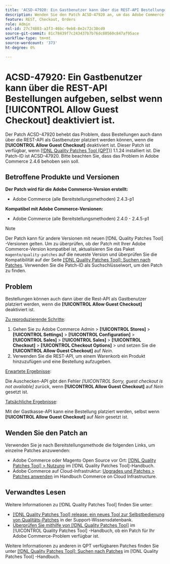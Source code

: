 ```yaml
---
title: 'ACSD-47920: Ein Gastbenutzer kann über die REST-API Bestellungen aufgeben, selbst wenn [!UICONTROL Allow Guest Checkout] deaktiviert ist.'
description: Wenden Sie den Patch ACSD-47920 an, um das Adobe Commerce-Problem zu beheben, bei dem Bestellungen auch dann über die REST-API als Gastbenutzer platziert werden können, wenn die [!UICONTROL Allow Guest Checkout] deaktiviert ist.
feature: REST, Checkout, Orders
role: Admin
exl-id: 27c74803-a3f3-46bc-9eb8-8e2c72c30cd9
source-git-commit: 81c78439f7c243437b7b76dc80560c847af95ace
workflow-type: tm+mt
source-wordcount: '373'
ht-degree: 0%

---
```


# ACSD-47920: Ein Gastbenutzer kann über die REST-API Bestellungen aufgeben, selbst wenn **[!UICONTROL Allow Guest Checkout]** deaktiviert ist.

Der Patch ACSD-47920 behebt das Problem, dass Bestellungen auch dann über die REST-API als Gastbenutzer platziert werden können, wenn die **[!UICONTROL Allow Guest Checkout]** deaktiviert ist. Dieser Patch ist verfügbar, wenn [[!DNL Quality Patches Tool (QPT)]](https://experienceleague.adobe.com/en/docs/commerce-knowledge-base/kb/announcements/commerce-announcements/magento-quality-patches-released-new-tool-to-self-serve-quality-patches) 1.1.24 installiert ist. Die Patch-ID ist ACSD-47920. Bitte beachten Sie, dass das Problem in Adobe Commerce 2.4.6 behoben sein soll.

## Betroffene Produkte und Versionen

**Der Patch wird für die Adobe Commerce-Version erstellt:**

* Adobe Commerce (alle Bereitstellungsmethoden) 2.4.3-p1

**Kompatibel mit Adobe Commerce-Versionen:**

* Adobe Commerce (alle Bereitstellungsmethoden) 2.4.0 - 2.4.5-p1

>[!NOTE]
>
>Der Patch kann für andere Versionen mit neuen [!DNL Quality Patches Tool] -Versionen gelten. Um zu überprüfen, ob der Patch mit Ihrer Adobe Commerce-Version kompatibel ist, aktualisieren Sie das Paket `magento/quality-patches` auf die neueste Version und überprüfen Sie die Kompatibilität auf der Seite [[!DNL Quality Patches Tool]: Suchen nach Patches](https://experienceleague.adobe.com/tools/commerce-quality-patches/index.html). Verwenden Sie die Patch-ID als Suchschlüsselwort, um den Patch zu finden.

## Problem

Bestellungen können auch dann über die Rest-API als Gastbenutzer platziert werden, wenn die **[!UICONTROL Allow Guest Checkout]** deaktiviert ist.

<u>Zu reproduzierende Schritte</u>:

1. Gehen Sie zu Adobe Commerce Admin > **[!UICONTROL Stores]** > **[!UICONTROL Settings]** > **[!UICONTROL Configuration]** > **[!UICONTROL Sales]** > **[!UICONTROL Sales]** > **[!UICONTROL Checkout]** > **[!UICONTROL Checkout Options]** > und setzen Sie die **[!UICONTROL Allow Guest Checkout]** auf _Nein_.
1. Verwenden Sie die REST-API, um einem Warenkorb ein Produkt hinzuzufügen und eine Bestellung aufzugeben.

<u>Erwartete Ergebnisse</u>:

Die Auschecken-API gibt den Fehler *[!UICONTROL Sorry, guest checkout is not available]* zurück, wenn **[!UICONTROL Allow Guest Checkout]** auf _Nein_ gesetzt ist.

<u>Tatsächliche Ergebnisse</u>:

Mit der Gastkasse-API kann eine Bestellung platziert werden, selbst wenn **[!UICONTROL Allow Guest Checkout]** auf _Nein_ gesetzt ist.

## Wenden Sie den Patch an

Verwenden Sie je nach Bereitstellungsmethode die folgenden Links, um einzelne Patches anzuwenden:

* Adobe Commerce oder Magento Open Source vor Ort: [[!DNL Quality Patches Tool] > Nutzung](/help/tools/quality-patches-tool/usage.md) im [!DNL Quality Patches Tool]-Handbuch.
* Adobe Commerce auf Cloud-Infrastruktur: [Upgrades und Patches > Patches anwenden](https://experienceleague.adobe.com/docs/commerce-cloud-service/user-guide/develop/upgrade/apply-patches.html) im Handbuch Commerce on Cloud Infrastructure.

## Verwandtes Lesen

Weitere Informationen zu [!DNL Quality Patches Tool] finden Sie unter:

* [[!DNL Quality Patches Tool] release: ein neues Tool zur Selbstbedienung von Qualitäts-Patches](https://experienceleague.adobe.com/en/docs/commerce-knowledge-base/kb/announcements/commerce-announcements/magento-quality-patches-released-new-tool-to-self-serve-quality-patches) in der Support-Wissensdatenbank.
* [Überprüfen Sie mithilfe von  [!DNL Quality Patches Tool]](/help/tools/quality-patches-tool/patches-available-in-qpt/check-patch-for-magento-issue-with-magento-quality-patches.md) im [!UICONTROL Quality Patches Tool] -Handbuch, ob ein Patch für Ihr Adobe Commerce-Problem verfügbar ist.


Weitere Informationen zu anderen in QPT verfügbaren Patches finden Sie unter [[!DNL Quality Patches Tool]: Suchen nach Patches](https://experienceleague.adobe.com/tools/commerce-quality-patches/index.html) im [!DNL Quality Patches Tool] -Handbuch.

